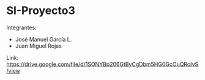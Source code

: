# SI-Proyecto3

Integrantes:
- José Manuel García L.
- Juan Miguel Rojas

Link: https://drive.google.com/file/d/1SONYBp206GtByCgDbm5HG0GcOuQRoIvS/view
